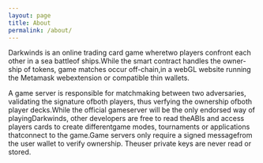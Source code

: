 ```yaml
---
layout: page
title: About
permalink: /about/
---
```


Darkwinds is an online trading card game wheretwo players confront each other in a sea battleof ships.While the smart contract handles the owner-ship  of  tokens,  game  matches  occur  off-chain,in a webGL website running the Metamask webextension  or  compatible  thin  wallets.

A game server  is  responsible for matchmaking between two   adversaries,   validating   the   signature   ofboth  players,  thus  verfying  the  ownership  ofboth  player  decks.While  the  official  gameserver will be the only endorsed way of playingDarkwinds, other developers are free to read theABIs and access players cards to create differentgame  modes,  tournaments  or  applications  thatconnect to the game.Game  servers  only  require  a  signed  messagefrom  the  user  wallet  to  verify  ownership.   Theuser private keys are never read or stored.